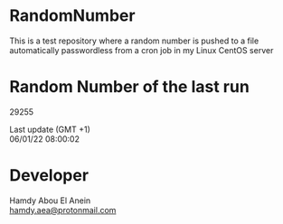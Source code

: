 # RandomNumber    
This is a test repository where a random number is pushed to a file automatically passwordless from a cron job in my Linux CentOS server    
# Random Number of the last run   
29255
      
Last update (GMT +1)    
06/01/22 08:00:02
# Developer    
Hamdy Abou El Anein   
hamdy.aea@protonmail.com

